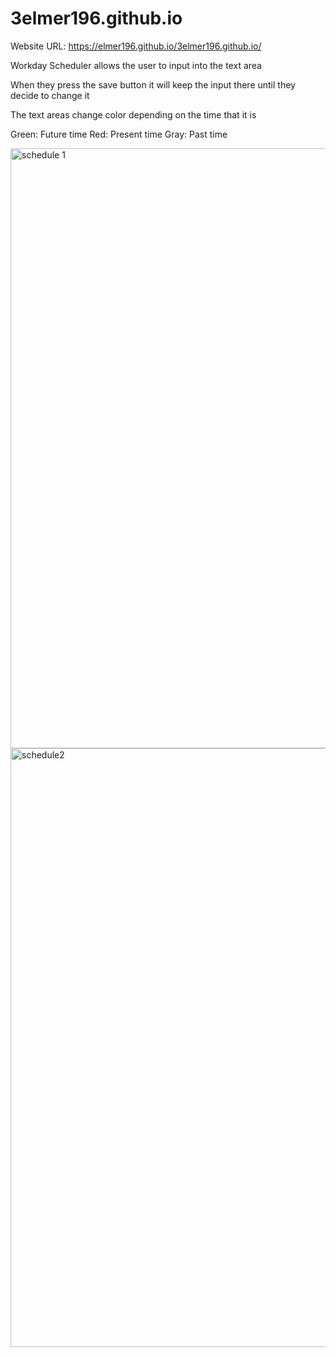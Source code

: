 # 3elmer196.github.io

Website URL: https://elmer196.github.io/3elmer196.github.io/

Workday Scheduler allows the user to input into the text area

When they press the save button it will keep the input there until they decide to change it

The text areas change color depending on the time that it is

Green: Future time
Red: Present time
Gray: Past time 

<img width="960" alt="schedule 1" src="https://user-images.githubusercontent.com/70598209/99161150-b81fe980-26b4-11eb-8c10-e3cfee152042.PNG">
<img width="958" alt="schedule2" src="https://user-images.githubusercontent.com/70598209/99161151-b9511680-26b4-11eb-8404-37c982f76dfd.PNG">


